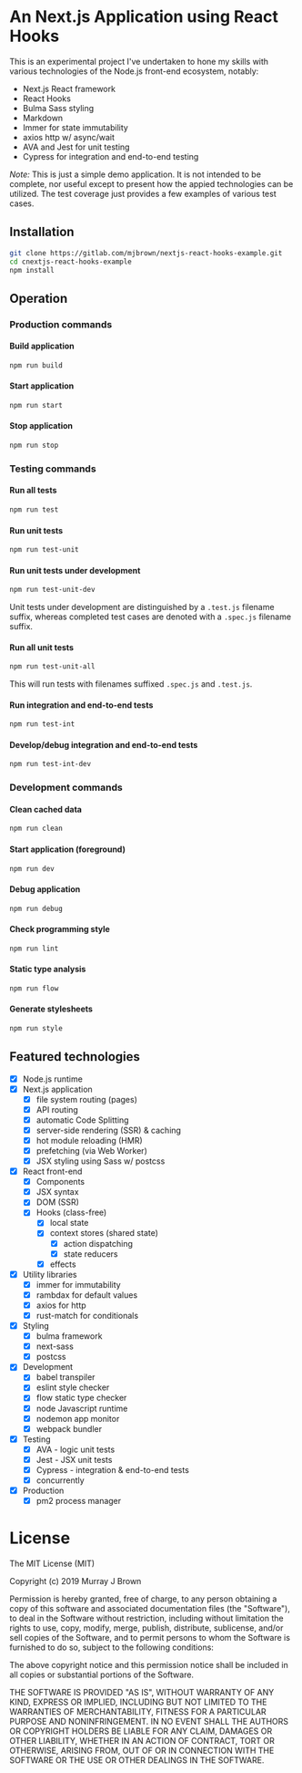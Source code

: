 # An Next.js Application using React Hooks

This is an experimental project I've undertaken to hone my skills with various technologies of the Node.js front-end ecosystem, notably:

- Next.js React framework
- React Hooks
- Bulma Sass styling
- Markdown
- Immer for state immutability
- axios http w/ async/wait
- AVA and Jest for unit testing
- Cypress for integration and end-to-end testing

*Note:* This is just a simple demo application. It is not intended to be complete, nor useful except to present how the appied technologies can be utilized. The test coverage just provides a few examples of various test cases.

## Installation

```bash
git clone https://gitlab.com/mjbrown/nextjs-react-hooks-example.git
cd cnextjs-react-hooks-example
npm install
```

## Operation

### Production commands

#### Build application

```bash
npm run build
```

#### Start application

```bash
npm run start
```

#### Stop application

```bash
npm run stop
```

### Testing commands

#### Run all tests

```bash
npm run test
```

#### Run unit tests

```bash
npm run test-unit
```

#### Run unit tests under development

```bash
npm run test-unit-dev
```

Unit tests under development are distinguished by a `.test.js` filename suffix,
whereas completed test cases are denoted with a `.spec.js` filename suffix.


#### Run all unit tests

```bash
npm run test-unit-all
```

This will run tests with filenames suffixed `.spec.js` and `.test.js`.


#### Run integration and end-to-end tests

```bash
npm run test-int
```

#### Develop/debug integration and end-to-end tests

```bash
npm run test-int-dev
```

### Development commands

#### Clean cached data

```bash
npm run clean
```
#### Start application (foreground)

```bash
npm run dev
```

#### Debug application

```bash
npm run debug
```

#### Check programming style

```bash
npm run lint
```

#### Static type analysis

```bash
npm run flow
```

#### Generate stylesheets

```bash
npm run style
```

## Featured technologies

- [x] Node.js runtime
- [x] Next.js application
  - [x] file system routing (pages)
  - [x] API routing
  - [x] automatic Code Splitting
  - [x] server-side rendering (SSR) & caching
  - [x] hot module reloading (HMR)
  - [x] prefetching (via Web Worker)
  - [x] JSX styling using Sass w/ postcss
- [x] React front-end
  - [x] Components
  - [x] JSX syntax
  - [x] DOM (SSR)
  - [x] Hooks (class-free)
    - [x] local state
    - [x] context stores (shared state)
      - [x] action dispatching
      - [x] state reducers
    - [x] effects  
- [x] Utility libraries
  - [x] immer for immutability
  - [x] rambdax for default values
  - [x] axios for http
  - [x] rust-match for conditionals
- [x] Styling
  - [x] bulma framework
  - [x] next-sass
  - [x] postcss
- [x] Development
  - [x] babel transpiler
  - [x] eslint style checker
  - [x] flow static type checker
  - [x] node Javascript runtime
  - [x] nodemon app monitor
  - [x] webpack bundler
- [x] Testing
  - [x] AVA - logic unit tests
  - [x] Jest - JSX unit tests
  - [x] Cypress - integration & end-to-end tests
  - [x] concurrently
- [x] Production
  - [x] pm2 process manager

# License

The MIT License (MIT)

Copyright (c) 2019 Murray J Brown

Permission is hereby granted, free of charge, to any person obtaining a copy
of this software and associated documentation files (the "Software"), to deal
in the Software without restriction, including without limitation the rights
to use, copy, modify, merge, publish, distribute, sublicense, and/or sell
copies of the Software, and to permit persons to whom the Software is
furnished to do so, subject to the following conditions:

The above copyright notice and this permission notice shall be included in all
copies or substantial portions of the Software.

THE SOFTWARE IS PROVIDED "AS IS", WITHOUT WARRANTY OF ANY KIND, EXPRESS OR
IMPLIED, INCLUDING BUT NOT LIMITED TO THE WARRANTIES OF MERCHANTABILITY,
FITNESS FOR A PARTICULAR PURPOSE AND NONINFRINGEMENT. IN NO EVENT SHALL THE
AUTHORS OR COPYRIGHT HOLDERS BE LIABLE FOR ANY CLAIM, DAMAGES OR OTHER
LIABILITY, WHETHER IN AN ACTION OF CONTRACT, TORT OR OTHERWISE, ARISING FROM,
OUT OF OR IN CONNECTION WITH THE SOFTWARE OR THE USE OR OTHER DEALINGS IN THE
SOFTWARE.

